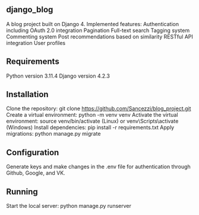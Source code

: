 ## django_blog
A blog project built on Django 4.
Implemented features:
  Authentication including OAuth 2.0 integration
  Pagination
  Full-text search
  Tagging system
  Commenting system
  Post recommendations based on similarity
  RESTful API integration
  User profiles

## Requirements
Python version 3.11.4
Django version 4.2.3

## Installation
Clone the repository: git clone https://github.com/Sancezzi/blog_project.git
Create a virtual environment: python -m venv venv
Activate the virtual environment: source venv/bin/activate (Linux) or venv\Scripts\activate (Windows)
Install dependencies: pip install -r requirements.txt
Apply migrations: python manage.py migrate

## Configuration
Generate keys and make changes in the .env file for authentication through Github, Google, and VK.

## Running
Start the local server: python manage.py runserver
